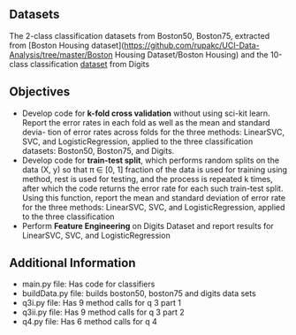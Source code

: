## Datasets 
The 2-class classification datasets from Boston50, Boston75, extracted from [Boston Housing dataset](https://github.com/rupakc/UCI-Data-Analysis/tree/master/Boston Housing Dataset/Boston Housing) and the 10-class classification [dataset](http://archive.ics.uci.edu/ml/datasets/Pen-Based+Recognition+of+Handwritten+Digits) from Digits

## Objectives
- Develop code for __k-fold cross validation__ without using sci-kit learn. Report the error rates in each fold as well as the mean and standard devia-
tion of error rates across folds for the three methods: LinearSVC, SVC, and LogisticRegression, applied to the three classification datasets: Boston50, Boston75, and Digits.
- Develop code for __train-test split__, which performs random splits on the data (X, y) so that π ∈ [0, 1] fraction of the data is used for training using method, rest is used for testing, and the process is repeated k times, after which the code returns the error rate for each such train-test split. Using this function, report the mean and standard deviation of error rate for the three methods: LinearSVC, SVC, and LogisticRegression, applied to the three classification
- Perform __Feature Engineering__ on Digits Dataset and report results for LinearSVC, SVC, and LogisticRegression

## Additional Information

- main.py file: Has code for classifiers
- buildData.py file: builds boston50, boston75 and digits data sets
- q3i.py file: Has 9 method calls for q 3 part 1
- q3ii.py file: Has 9 method calls for q 3 part 2
- q4.py file: Has 6 method calls for q 4
